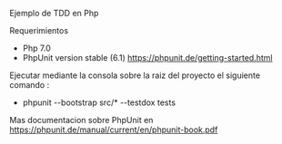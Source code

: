 Ejemplo de TDD en Php

Requerimientos
- Php 7.0
- PhpUnit version stable (6.1) https://phpunit.de/getting-started.html

Ejecutar mediante la consola sobre la raiz del proyecto el siguiente comando :
 * phpunit --bootstrap src/* --testdox tests

Mas documentacion sobre PhpUnit en https://phpunit.de/manual/current/en/phpunit-book.pdf
 
